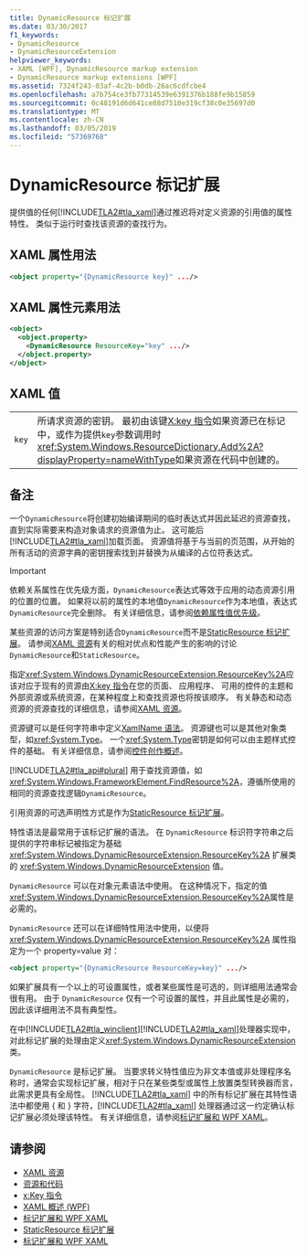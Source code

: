 ```yaml
---
title: DynamicResource 标记扩展
ms.date: 03/30/2017
f1_keywords:
- DynamicResource
- DynamicResourceExtension
helpviewer_keywords:
- XAML [WPF], DynamicResource markup extension
- DynamicResource markup extensions [WPF]
ms.assetid: 7324f243-03af-4c2b-b0db-26ac6cdfcbe4
ms.openlocfilehash: a7b754ce3fb77314539e6391376b188fe9b15859
ms.sourcegitcommit: 0c48191d6d641ce88d7510e319cf38c0e35697d0
ms.translationtype: MT
ms.contentlocale: zh-CN
ms.lasthandoff: 03/05/2019
ms.locfileid: "57369768"
---
```

# <a name="dynamicresource-markup-extension"></a>DynamicResource 标记扩展
提供值的任何[!INCLUDE[TLA2#tla_xaml](../../../../includes/tla2sharptla-xaml-md.md)]通过推迟将对定义资源的引用值的属性特性。 类似于运行时查找该资源的查找行为。  
  
## <a name="xaml-attribute-usage"></a>XAML 属性用法  
  
```xml  
<object property="{DynamicResource key}" .../>  
```  
  
## <a name="xaml-property-element-usage"></a>XAML 属性元素用法  
  
```xml  
<object>  
  <object.property>  
    <DynamicResource ResourceKey="key" .../>  
  </object.property>  
</object>  
```  
  
## <a name="xaml-values"></a>XAML 值  
  
|||  
|-|-|  
|`key`|所请求资源的密钥。 最初由该键[X:key 指令](../../xaml-services/x-key-directive.md)如果资源已在标记中，或作为提供`key`参数调用时<xref:System.Windows.ResourceDictionary.Add%2A?displayProperty=nameWithType>如果资源在代码中创建的。|  
  
## <a name="remarks"></a>备注  
 一个`DynamicResource`将创建初始编译期间的临时表达式并因此延迟的资源查找，直到实际需要来构造对象请求的资源值为止。 这可能后[!INCLUDE[TLA2#tla_xaml](../../../../includes/tla2sharptla-xaml-md.md)]加载页面。 资源值将基于与当前的页范围，从开始的所有活动的资源字典的密钥搜索找到并替换为从编译的占位符表达式。  
  
> [!IMPORTANT]
>  依赖关系属性在优先级方面，`DynamicResource`表达式等效于应用的动态资源引用的位置的位置。 如果将以前的属性的本地值`DynamicResource`作为本地值，表达式`DynamicResource`完全删除。 有关详细信息，请参阅[依赖属性值优先级](dependency-property-value-precedence.md)。  
  
 某些资源的访问方案是特别适合`DynamicResource`而不是[StaticResource 标记扩展](staticresource-markup-extension.md)。 请参阅[XAML 资源](xaml-resources.md)有关的相对优点和性能产生的影响的讨论`DynamicResource`和`StaticResource`。  
  
 指定<xref:System.Windows.DynamicResourceExtension.ResourceKey%2A>应该对应于现有的资源由[X:key 指令](../../xaml-services/x-key-directive.md)在您的页面、 应用程序、 可用的控件的主题和外部资源或系统资源，在某种程度上和查找资源也将按该顺序。 有关静态和动态资源的资源查找的详细信息，请参阅[XAML 资源](xaml-resources.md)。  
  
 资源键可以是任何字符串中定义[XamlName 语法](../../xaml-services/xamlname-grammar.md)。 资源键也可以是其他对象类型，如<xref:System.Type>。 一个<xref:System.Type>密钥是如何可以由主题样式控件的基础。 有关详细信息，请参阅[控件创作概述](../controls/control-authoring-overview.md)。  
  
 [!INCLUDE[TLA2#tla_api#plural](../../../../includes/tla2sharptla-apisharpplural-md.md)] 用于查找资源值，如<xref:System.Windows.FrameworkElement.FindResource%2A>，遵循所使用的相同的资源查找逻辑`DynamicResource`。  
  
 引用资源的可选声明性方式是作为[StaticResource 标记扩展](staticresource-markup-extension.md)。  
  
 特性语法是最常用于该标记扩展的语法。 在 `DynamicResource` 标识符字符串之后提供的字符串标记被指定为基础 <xref:System.Windows.DynamicResourceExtension.ResourceKey%2A> 扩展类的 <xref:System.Windows.DynamicResourceExtension> 值。  
  
 `DynamicResource` 可以在对象元素语法中使用。 在这种情况下，指定的值<xref:System.Windows.DynamicResourceExtension.ResourceKey%2A>属性是必需的。  
  
 `DynamicResource` 还可以在详细特性用法中使用，以便将 <xref:System.Windows.DynamicResourceExtension.ResourceKey%2A> 属性指定为一个 property=value 对：  
  
```xml  
<object property="{DynamicResource ResourceKey=key}" .../>  
```  
  
 如果扩展具有一个以上的可设置属性，或者某些属性是可选的，则详细用法通常会很有用。 由于 `DynamicResource` 仅有一个可设置的属性，并且此属性是必需的，因此该详细用法不具有典型性。  
  
 在中[!INCLUDE[TLA2#tla_winclient](../../../../includes/tla2sharptla-winclient-md.md)][!INCLUDE[TLA2#tla_xaml](../../../../includes/tla2sharptla-xaml-md.md)]处理器实现中，对此标记扩展的处理由定义<xref:System.Windows.DynamicResourceExtension>类。  
  
 `DynamicResource` 是标记扩展。 当要求转义特性值应为非文本值或非处理程序名称时，通常会实现标记扩展，相对于只在某些类型或属性上放置类型转换器而言，此需求更具有全局性。 [!INCLUDE[TLA2#tla_xaml](../../../../includes/tla2sharptla-xaml-md.md)] 中的所有标记扩展在其特性语法中都使用 { 和 } 字符，[!INCLUDE[TLA2#tla_xaml](../../../../includes/tla2sharptla-xaml-md.md)] 处理器通过这一约定确认标记扩展必须处理该特性。 有关详细信息，请参阅[标记扩展和 WPF XAML](markup-extensions-and-wpf-xaml.md)。  
  
## <a name="see-also"></a>请参阅
- [XAML 资源](xaml-resources.md)
- [资源和代码](resources-and-code.md)
- [x:Key 指令](../../xaml-services/x-key-directive.md)
- [XAML 概述 (WPF)](xaml-overview-wpf.md)
- [标记扩展和 WPF XAML](markup-extensions-and-wpf-xaml.md)
- [StaticResource 标记扩展](staticresource-markup-extension.md)
- [标记扩展和 WPF XAML](markup-extensions-and-wpf-xaml.md)
